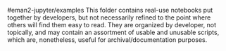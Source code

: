 #eman2-jupyter/examples
This folder contains real-use notebooks put together by developers, but not necessarily refined to the point where others will find them easy to read. They are organized by developer, not topically, and may contain an assortment of usable and unusable scripts, which are, nonetheless, useful for archival/documentation purposes.
